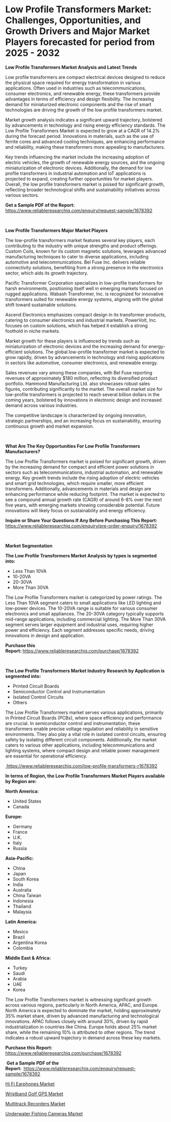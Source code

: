 <p><h1>Low Profile Transformers Market: Challenges, Opportunities, and Growth Drivers and Major Market Players forecasted for period from 2025 - 2032</h1></p><p><strong>Low Profile Transformers Market Analysis and Latest Trends</strong></p>
<p><p>Low profile transformers are compact electrical devices designed to reduce the physical space required for energy transformation in various applications. Often used in industries such as telecommunications, consumer electronics, and renewable energy, these transformers provide advantages in terms of efficiency and design flexibility. The increasing demand for miniaturized electronic components and the rise of smart technologies are driving the growth of the low profile transformers market.</p><p>Market growth analysis indicates a significant upward trajectory, bolstered by advancements in technology and rising energy efficiency standards. The Low Profile Transformers Market is expected to grow at a CAGR of 14.2% during the forecast period. Innovations in materials, such as the use of ferrite cores and advanced cooling techniques, are enhancing performance and reliability, making these transformers more appealing to manufacturers.</p><p>Key trends influencing the market include the increasing adoption of electric vehicles, the growth of renewable energy sources, and the ongoing miniaturization of electronic devices. Additionally, the demand for low profile transformers in industrial automation and IoT applications is projected to expand, creating further opportunities for market players. Overall, the low profile transformers market is poised for significant growth, reflecting broader technological shifts and sustainability initiatives across various sectors.</p></p>
<p><strong>Get a Sample PDF of the Report:&nbsp;</strong> <a href="https://www.reliableresearchiq.com/enquiry/request-sample/1678392?utm_campaign=1141&utm_medium=2&utm_source=Github&utm_content=ia&utm_term=11022025&utm_id=low-profile-transformers">https://www.reliableresearchiq.com/enquiry/request-sample/1678392</a></p>
<p>&nbsp;</p>
<p><strong>Low Profile Transformers Major Market Players</strong></p>
<p><p>The low-profile transformers market features several key players, each contributing to the industry with unique strengths and product offerings. Custom Coils, known for its custom magnetic solutions, leverages advanced manufacturing techniques to cater to diverse applications, including automotive and telecommunications. Bel Fuse Inc. delivers reliable connectivity solutions, benefiting from a strong presence in the electronics sector, which aids its growth trajectory.</p><p>Pacific Transformer Corporation specializes in low-profile transformers for harsh environments, positioning itself well in emerging markets focused on rugged applications. Wabash Transformer, Inc. is recognized for innovative transformers suited for renewable energy systems, aligning with the global shift toward sustainable solutions.</p><p>Ascend Electronics emphasizes compact design in its transformer products, catering to consumer electronics and industrial markets. PowerVolt, Inc. focuses on custom solutions, which has helped it establish a strong foothold in niche markets.</p><p>Market growth for these players is influenced by trends such as miniaturization of electronic devices and the increasing demand for energy-efficient solutions. The global low-profile transformer market is expected to grow rapidly, driven by advancements in technology and rising applications in sectors like automotive, consumer electronics, and renewable energy.</p><p>Sales revenues vary among these companies, with Bel Fuse reporting revenues of approximately $180 million, reflecting its diversified product portfolio. Hammond Manufacturing Ltd. also showcases robust sales figures, contributing significantly to the market. The overall market size for low-profile transformers is projected to reach several billion dollars in the coming years, bolstered by innovations in electronic design and increased demand across various industries. </p><p>The competitive landscape is characterized by ongoing innovation, strategic partnerships, and an increasing focus on sustainability, ensuring continuous growth and market expansion.</p></p>
<p>&nbsp;</p>
<p><strong>What Are The Key Opportunities For Low Profile Transformers Manufacturers?</strong></p>
<p><p>The Low Profile Transformers market is poised for significant growth, driven by the increasing demand for compact and efficient power solutions in sectors such as telecommunications, industrial automation, and renewable energy. Key growth trends include the rising adoption of electric vehicles and smart grid technologies, which require smaller, more efficient transformers. Additionally, advancements in materials and design are enhancing performance while reducing footprint. The market is expected to see a compound annual growth rate (CAGR) of around 6-8% over the next five years, with emerging markets showing considerable potential. Future innovations will likely focus on sustainability and energy efficiency.</p></p>
<p><strong>Inquire or Share Your Questions If Any Before Purchasing This Report:</strong> <a href="https://www.reliableresearchiq.com/enquiry/pre-order-enquiry/1678392?utm_campaign=1141&utm_medium=2&utm_source=Github&utm_content=ia&utm_term=11022025&utm_id=low-profile-transformers">https://www.reliableresearchiq.com/enquiry/pre-order-enquiry/1678392</a></p>
<p>&nbsp;</p>
<p><strong>Market Segmentation</strong></p>
<p><strong>The Low Profile Transformers Market Analysis by types is segmented into:</strong></p>
<p><ul><li>Less Than 10VA</li><li>10-20VA</li><li>20-30VA</li><li>More Than 30VA</li></ul></p>
<p><p>The Low Profile Transformers market is categorized by power ratings. The Less Than 10VA segment caters to small applications like LED lighting and low-power devices. The 10-20VA range is suitable for various consumer electronics and small appliances. The 20-30VA category typically supports mid-range applications, including commercial lighting. The More Than 30VA segment serves larger equipment and industrial uses, requiring higher power and efficiency. Each segment addresses specific needs, driving innovations in design and application.</p></p>
<p><strong>Purchase this Report:&nbsp;</strong><a href="https://www.reliableresearchiq.com/purchase/1678392?utm_campaign=1141&utm_medium=2&utm_source=Github&utm_content=ia&utm_term=11022025&utm_id=low-profile-transformers">https://www.reliableresearchiq.com/purchase/1678392</a></p>
<p>&nbsp;</p>
<p><strong>The Low Profile Transformers Market Industry Research by Application is segmented into:</strong></p>
<p><ul><li>Printed Circuit Boards</li><li>Semiconductor Control and Instrumentation</li><li>Isolated Control Circuits</li><li>Others</li></ul></p>
<p><p>The Low Profile Transformers market serves various applications, primarily in Printed Circuit Boards (PCBs), where space efficiency and performance are crucial. In semiconductor control and instrumentation, these transformers enable precise voltage regulation and reliability in sensitive environments. They also play a vital role in isolated control circuits, ensuring safety by isolating different circuit components. Additionally, the market caters to various other applications, including telecommunications and lighting systems, where compact design and reliable power management are essential for operational efficiency.</p></p>
<p><a href="https://www.reliableresearchiq.com/low-profile-transformers-r1678392?utm_campaign=1141&utm_medium=2&utm_source=Github&utm_content=ia&utm_term=11022025&utm_id=low-profile-transformers">&nbsp;https://www.reliableresearchiq.com/low-profile-transformers-r1678392</a></p>
<p><strong>In terms of Region, the Low Profile Transformers Market Players available by Region are:</strong></p>
<p>
    <p> <strong> North America: </strong>
        <ul>
            <li>United States</li>
            <li>Canada</li>
        </ul>
        </p> 
    <p> <strong> Europe: </strong>
        <ul>
            <li>Germany</li>
            <li>France</li>
            <li>U.K.</li>
            <li>Italy</li>
            <li>Russia</li>
        </ul>
        </p> 
    <p> <strong> Asia-Pacific: </strong>
        <ul>
            <li>China</li>
            <li>Japan</li>
            <li>South Korea</li>
            <li>India</li>
            <li>Australia</li>
            <li>China Taiwan</li>
            <li>Indonesia</li>
            <li>Thailand</li>
            <li>Malaysia</li>
        </ul>
        </p> 
    <p> <strong> Latin America: </strong>
        <ul>
            <li>Mexico</li>
            <li>Brazil</li>
            <li>Argentina Korea</li>
            <li>Colombia</li>
        </ul>
        </p> 
    <p> <strong> Middle East & Africa: </strong>
        <ul>
            <li>Turkey</li>
            <li>Saudi</li>
            <li>Arabia</li>
            <li>UAE</li>
            <li>Korea</li>
        </ul>
    </p>
    </p>
<p><p>The Low Profile Transformers market is witnessing significant growth across various regions, particularly in North America, APAC, and Europe. North America is expected to dominate the market, holding approximately 35% market share, driven by advanced manufacturing and technological innovations. APAC follows closely with around 30%, driven by rapid industrialization in countries like China. Europe holds about 25% market share, while the remaining 10% is attributed to other regions. The trend indicates a robust upward trajectory in demand across these key markets.</p></p>
<p><strong>Purchase this Report: </strong><a href="https://www.reliableresearchiq.com/purchase/1678392?utm_campaign=1141&utm_medium=2&utm_source=Github&utm_content=ia&utm_term=11022025&utm_id=low-profile-transformers">https://www.reliableresearchiq.com/purchase/1678392</a></p>
<p>&nbsp;<strong>Get a Sample PDF of the Report:&nbsp;&nbsp;</strong><a href="https://www.reliableresearchiq.com/enquiry/request-sample/1678392?utm_campaign=1141&utm_medium=2&utm_source=Github&utm_content=ia&utm_term=11022025&utm_id=low-profile-transformers">https://www.reliableresearchiq.com/enquiry/request-sample/1678392</a></p>
<p><strong></strong></p>
<p><p><a href="https://github.com/boccalyver5k/Market-Research-Report-List-1/blob/main/hi-fi-earphones-market.md?utm_campaign=1141&utm_medium=2&utm_source=Github&utm_content=ia&utm_term=11022025&utm_id=low-profile-transformers">Hi Fi Earphones Market</a></p><p><a href="https://github.com/hamremunazm4/Market-Research-Report-List-1/blob/main/wristband-golf-gps-market.md?utm_campaign=1141&utm_medium=2&utm_source=Github&utm_content=ia&utm_term=11022025&utm_id=low-profile-transformers">Wristband Golf GPS Market</a></p><p><a href="https://github.com/marwarayerhp/Market-Research-Report-List-1/blob/main/multitrack-recorders-market.md?utm_campaign=1141&utm_medium=2&utm_source=Github&utm_content=ia&utm_term=11022025&utm_id=low-profile-transformers">Multitrack Recorders Market</a></p><p><a href="https://github.com/juniordelafrance/Market-Research-Report-List-5/blob/main/underwater-fishing-cameras-market.md?utm_campaign=1141&utm_medium=2&utm_source=Github&utm_content=ia&utm_term=11022025&utm_id=low-profile-transformers">Underwater Fishing Cameras Market</a></p></p>